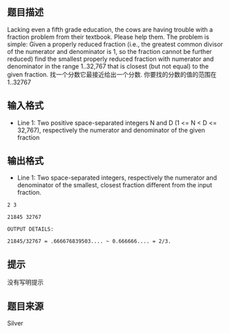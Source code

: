 


## 题目描述
Lacking even a fifth grade education, the cows are having trouble with a fraction problem from their textbook. Please help them. The problem is simple: Given a properly reduced fraction (i.e., the greatest common divisor of the numerator and denominator is 1, so the fraction cannot be further reduced) find the smallest properly reduced fraction with numerator and denominator in the range 1..32,767 that is closest (but not equal) to the given fraction. 找一个分数它最接近给出一个分数. 你要找的分数的值的范围在1..32767
## 输入格式
* Line 1: Two positive space-separated integers N and D (1 <= N < D <= 32,767), respectively the numerator and denominator of the given fraction
## 输出格式
* Line 1: Two space-separated integers, respectively the numerator and denominator of the smallest, closest fraction different from the input fraction.

```input1
2 3

```
```output1
21845 32767

OUTPUT DETAILS:

21845/32767 = .666676839503.... ~ 0.666666.... = 2/3.
```

## 提示
没有写明提示
## 题目来源
Silver


